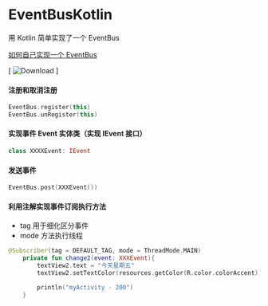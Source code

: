 # EventBusKotlin

用 Kotlin 简单实现了一个 EventBus

[如何自己实现一个 EventBus](https://github.com/Werb/EventBusKotlin/wiki/%E5%A6%82%E4%BD%95%E8%87%AA%E5%B7%B1%E5%AE%9E%E7%8E%B0%E4%B8%80%E4%B8%AA-EventBus)

 [ ![Download](https://api.bintray.com/packages/werbhelius/maven/eventbuskotin/images/download.svg) ]

#### 注册和取消注册
```kotlin
EventBus.register(this)
EventBus.unRegister(this)
```
#### 实现事件 Event 实体类（实现 IEvent 接口）
```kotlin
class XXXXEvent: IEvent
```
#### 发送事件
```kotlin
EventBus.post(XXXEvent())
```
#### 利用注解实现事件订阅执行方法

* tag 用于细化区分事件
* mode 方法执行线程

```kotlin
@Subscriber(tag = DEFAULT_TAG, mode = ThreadMode.MAIN)
    private fun change2(event: XXXEvent){
        textView2.text = "今天星期五"
        textView2.setTextColor(resources.getColor(R.color.colorAccent))

        println("myActivity - 200")
    }
```
